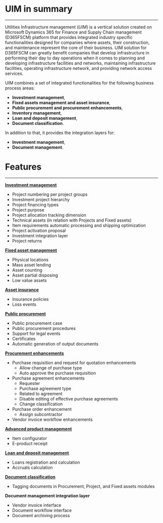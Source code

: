 # UIM in summary
---

Utilities Infrastructure management (_UIM_) is a vertical solution created on Microsoft Dynamics 365 for Finance and Supply Chain management (D365FSCM) platform that provides integrated industry specific functionalities designed for companies where assets, their construction, and maintenance represent the core of their business. UIM solution for D365FSCM can greatly benefit companies that develop infrastructure in performing their day to day operations when it comes to planning and developing infrastructure facilities and networks, maintaining infrastructure facilities, operating infrastructure network, and providing network access services.

UIM combines a set of integrated functionalities for the following business process areas:
- **Investment management**,
- **Fixed assets management and asset insurance**,
- **Public procurement and procurement enhancements**,
- **Inventory management**,
- **Loan and deposit management**,
- **Document classification**.

In addition to that, it provides the integration layers for:
- **Investment management**,
- **Document management**. 


# Features
---

**[Investment management](/Help/Standalone-solutions-\(Suite\)/Investment-management)**
- Project numbering per project groups
- Investment project hierarchy
- Project financing types
- Project purpose
- Project allocation tracking dimension
- Technical assets (in relation with Projects and Fixed assets)
- Item requirements automatic processing and shipping optimization
- Project activation proposal
- Investment integration layer
- Project returns

**[Fixed asset management](/Help/Standalone-solutions-\(Suite\)/Fixed-assets-management)**
- Physical locations 
- Mass asset lending
- Asset counting
- Asset partial disposing
- Low value assets

**[Asset insurance](/Help/Standalone-solutions-\(Suite\)/Asset-insurance)**
- Insurance policies 
- Loss events
 
**[Public procurement](/Help/Standalone-solutions-\(Suite\)/Public-Procurement)**
- Public procurement case
- Public procurement procedures
- Support for legal events
- Certificates
- Automatic generation of output documents

**[Procurement enhancements](/Help/Standalone-solutions-\(Suite\)/Procurement-enhancements)**
- Purchase requisition and request for quotation enhancements
  - Allow change of purchase type
  - Auto approve the purchase requisition
- Purchase agreement enhancements
  - Requester
  - Purchase agreement type
  - Related to agreement
  - Disable editing of effective purchase agreements
  - Change classification
- Purchase order enhancement
  - Assign subcontractor
- Vendor invoice workflow enhancements

**[Advanced product management](/Help/Standalone-solutions-\(Suite\)/Advanced-product-management)**
- Item configurator
- E-product receipt 

**[Loan and deposit management](/Help/Standalone-solutions-\(Suite\)/Loans-and-deposits)**
- Loans registration and calculation
- Accruals calculation

**[Document classification](/Help/Standalone-solutions-\(Suite\)/Document-classification)**
- Tagging documents in Procurement, Project, and Fixed assets modules

**Document management integration layer**
- Vendor invoice interface
- Document workflow interface
- Document archiving process
